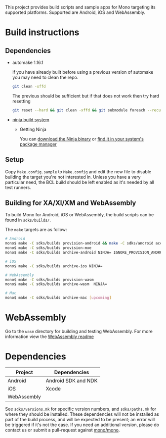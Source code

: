This project provides build scripts and sample apps for Mono targeting its supported platforms. Supported are Android, iOS and WebAssembly.

# Build instructions

## Dependencies

- automake 1.16.1

  if you have already built before using a previous version of automake you may need to clean the repo.

  ```bash
  git clean -xffd
  ```

  The previous should be sufficient but if that does not work then try hard resetting

  ```bash
  git reset --hard && git clean -xffd && git submodule foreach --recursive git reset --hard && git submodule foreach --recursive git clean -xffd && git submodule update --init --recursive
  ```

- [ninja build system](https://ninja-build.org)

  - Getting Ninja

    You can [download the Ninja binary](https://github.com/ninja-build/ninja/releases) or [find
    it in your system's package manager](https://github.com/ninja-build/ninja/wiki/Pre-built-Ninja-packages)

## Setup

Copy `Make.config.sample` to `Make.config` and edit the new file to disable building the target you're not interested in.
Unless you have a very particular need, the BCL build should be left enabled as it's needed by all test runners.

## Building for XA/XI/XM and WebAssembly

To build Mono for Android, iOS or WebAssembly, the build scripts can be found in `sdks/builds/`. 

The `make` targets are as follow:

```bash
# Android
mono$ make -C sdks/builds provision-android && make -C sdks/android accept-android-license
mono$ make -C sdks/builds provision-mxe
mono$ make -C sdks/builds archive-android NINJA= IGNORE_PROVISION_ANDROID=1 IGNORE_PROVISION_MXE=1

# iOS
mono$ make -C sdks/builds archive-ios NINJA=

# WebAssembly
mono$ make -C sdks/builds provision-wasm
mono$ make -C sdks/builds archive-wasm  NINJA=

# Mac
mono$ make -C sdks/builds archive-mac [upcoming]
```

# WebAssembly

Go to the `wasm` directory for building and testing WebAssembly.  For more information view the [WebAssembly readme](./wasm/readme.md)


# Dependencies

| Project     | Dependencies        |
| ----------- | ------------------- |
| Android     | Android SDK and NDK |
| iOS         | Xcode               |
| WebAssembly |                     |

See `sdks/versions.mk` for specific version numbers, and `sdks/paths.mk` for where they should be installed. These dependencies will not be installed as part of the build process, and will be expected to be present; an error will be triggered if it's not the case. If you need an additional version, please do contact us or submit a pull-request against [mono/mono](https://github.com/mono/mono).
